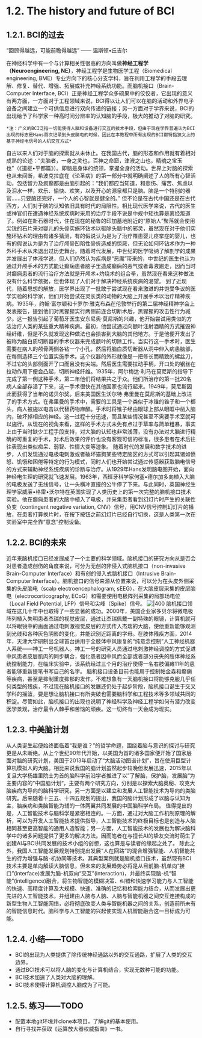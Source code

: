 # 1.2. The history and future of BCI
## 1.2.1. BCI的过去

“回顾得越远，可能前瞻得越远” —— 温斯顿•丘吉尔

在神经科学中有一个与计算相关性很高的方向叫做**神经工程学（Neuroengineering, NE）**，神经工程学是生物医学工程（Biomedical engineering, BME）专业方向下的核心分支学科，旨在利用工程学的手段去理解、修复、替代、增强、拓展或补充神经系统功能。而脑机接口（Brain-Computer Interface, BCI）正是神经工程学众多硕果中的佼佼者，它出现的意义有两方面，一方面对于工程领域来说，BCI得以让人们可以在脑的活动和外界电子设备之间建立一个可供信息进行双向传递的链接；另一方面对于学界来说，BCI的出现给予了科学家一种高时间分辨率的认知脑的手段，极大的推动了对脑的研究。

```ad-tip
*注：广义的BCI泛指一切能使得人脑和设备进行交互的技术手段，但由于现在学界普遍认为BCI出现的标志是Hans首次记录到头皮脑电的时候，因此在本教程中所有出现的BCI都特指狭义上的基于神经电信号的人机交互方式*
```

自古以来人们对于脑的探索就从未休止。在我国古代，脑的形态和作用就有着相对成熟的论述：“夫脑者，一身之灵也，百神之命窟，津液之山也，精魂之宝玉也”（《道枢•平都篇》）。即脑是身体的统领，掌握全身的活动。世界上对脑的探索也从未间断，希波克拉底在《论圣病》的第一部分中就明确阐述了人的所有心智活动，包括智力及疯癫都是由脑引起的：“我们都应当知道，和悲伤、痛苦、焦虑以及泪水一样，欢乐、愉快、欢笑，以及开心的源泉都只是脑。脑是一个特别的器官……只要脑还完好，一个人的心智就是健全的。”
但不论是在古代中国还是在古代西方，人们对于脑的认知依旧具有时代的局限性。相比现代医学来说，古代的医生或神官们在遭遇神经系统疾病时采用的治疗手段不说是中规中矩也算是离经叛道了。例如在新石器时代，住在现在的秘鲁的印加墓地附近的“原始人”聚落就会使用尖锐的石片来对婴儿的头骨实施环钻术以驱除头脑中的邪灵，虽然现在对于他们实施环钻术的理由有诸多猜测，有的假说认为是为了治疗罹患婴儿痉挛症的婴儿，也有的假说认为是为了治疗颅骨凹陷性骨折造成的惊厥，但无论如何环钻术作为一种外科手术从未退出过历史舞台。随着时代发展，中世纪的医学吸纳了解剖学的成果并发展出了体液学说，但人们仍然认为疾病是“恶魔”带来的，中世纪的医生也认为通过开颅手术的方式能让癫痫患者脑子里造成癫痫的恶气或者毒液跑走，因而当时对癫痫患者的流行治疗方法就是开颅术+灼烧术的组合拳，虽然现在看来这种做法没有什么科学依据，但也体现了人们对于解决神经系统疾病的渴望。
到了近现代，随着思想的解放，医学界出现了一批敢于尝试现在看来激进的并饱受争议的医学实验的科学家，他们开始尝试在灵长类的动物的大脑上开展手术以治疗精神疾病。1935年，约翰·富尔顿和卡罗尔·雅克布森在伦敦举行的第二届神经精神学会上发表报告，提到他们对黑猩猩实行两侧前连合切断术后，黑猩猩的攻击性行为减少。这一报告引起了葡萄牙医生安东尼奥·莫尼斯的兴趣，他开始尝试用类似的方法治疗人类的某些重大精神疾病。最初，他尝试通过向额叶注射酒精的方式摧毁神经纤维，但是不久就发现这种做法也会损害到大脑的其他地方。于是他便开发出了被称为脑白质切断器的手术仪器来完成额叶的切除工作。当实行这一手术时，医生需要在病人的颅骨两侧各钻一个小孔，然后将脑白质切断器从洞中伸入病患脑部，在每侧选择三个位置实施手术。这个仪器的外形就像是一把修长而精致的螺丝刀，不过它的头部侧面开了口而且没有尖端。然后医生需要拉动手柄，开口处的钢丝在拉动作用下便会凸起，切断神经纤维。1935年，阿尔梅达·利马在莫尼斯的指导下完成了第一例这种手术，第二年他们将结果共之于众。他们所治疗的第一批20名病人全部存活了下来，这一手术很快在其他国家也流行起来。1949年，莫尼斯因此而获得了当年的诺贝尔奖。后来美国医生沃尔特·弗里曼在莫尼斯的基础上改进了的手术方式。在弗里曼的手术中，需要的工具是一个类似于冰锥的锥子和一个榔头，病人被施以电击以代替药物麻醉。手术时将锥子经由眼球上部从眼眶中凿入脑内，破坏掉相应的神经。这一过程十分迅速，而且某些情况甚至不需要手术室就可以施行。从现在的视角来看，这样的手术方式未免有点过于草率与简单粗暴，事实上由于当时缺少工程手段支持，对大脑的认知也非常浅薄，没有办法对大脑进行精确的可重复的手术，对术后效果的评价也没有客观可信的标准，很多患者在术后往往表现出类似痴呆、弱智、性情大变等迹象。
随着时代的发展和数字技术的进步，人们发现通过电极电刺激或者破坏猫狗某些特定脑区的方式可以引起其诸如愤怒、饥饿和困倦等特定的行为模式，同时人们也开始尝试通过传感器获取脑电信号的方式来辅助神经系统疾病的诊断与治疗。从1929年Hans发明脑电图开始，面向神经电生理的研究就飞速发展。1963年，西班牙科学家何塞•德尔加多向植入大脑的电极发送了无线信号，让一头横冲直撞的公牛停了下来。与此同时，英国神经生理学家威廉•格雷•沃尔特在英国实现了人类历史上的第一次完整的脑机接口技术实验。他在癫痫患者的大脑中植入了电极，并采集患者看到幻灯片时产生的关联性负变（contingent negative variation, CNV）信号，用CNV信号控制幻灯片的播放，在患者打算换片时，在按下按钮之前幻灯片已经自行切换，这是人类第一次在实验室中完全靠“意念”控制设备。
## 1.2.2. BCI的未来
近年来脑机接口已经发展成了一个主要的科学领域。脑机接口的研究方向从是否会对患者造成创伤的角度来说，可分为无创的非侵入式脑机接口（non-invasive Brain-Computer Interface）和有创的侵入式脑机接口（Intrusive Brain-Computer Interface）。脑机接口的信号来源从位置来说，可以分为在头皮外侧采集的头皮脑电（scalp electroencephalogram, sEEG），在大脑皮层采集的皮层脑电（electrocorticography, ECoG）和需要使用电极阵列采集的局部场电位（Local Field Potential, LFP）信号和尖峰（Spike）信号。
![|400](Pasted%20image%2020241025165727.png)
脑机接口领域在这几十年中也取得了一些显著的成功。2000年，美国企业家多贝尔将微电极阵列植入失明患者杰瑞的视觉皮层，通过让杰瑞佩戴一副特殊的眼镜，计算机就可以将眼镜中的画面通过电刺激视觉皮层的方式传入杰瑞的大脑，使他重新能够观测到光线和各种灰色阴影的变化，并能识别近距离的字母。在肢体残疾方面，2014年，天津大学研制出全球首台适用于全肢体中风康复的“纯意念控制”人工神经机器人系统——神工一号机器人。神工一号的研究人员通过电刺激神经调控的方式促进中风患者皮层肌肉的同步耦合，强化患者因中风而全部或者部分丧失的肢体神经系统控制能力，在临床实验中，该系统经过三个月的治疗使得一名右肢偏瘫11年的患者能够重新提笔书写自己的名字。
脑机接口设备目前也能用于控制帕金森和癫痫等疾病，甚至是抑制重度抑郁的发作。不难想象有一天脑机接口将能够克服几乎任何类型的残疾，不过现在脑机接口的发展还仍处于起步阶段，脑机接口诞生于交叉学科的摇篮，要是想让脑机接口有所突破也需要脑科学和工程技术等多领域共同的积淀。尽管如此，脑机接口的出现也说明了神经科学及神经工程学如何有潜力改变医学景观，治疗最令人棘手和苦恼的顽疾。这一切终有一天会成为现实。
## 1.2.3. 中美脑计划
从人类诞生起便始终面临着“我是谁？”的哲学命题，围绕着脑与意识的探讨与研究更是从未断绝。从上个世纪90年代开始，以美国为首的诸多国家便开始了国家层面对脑的研究计划，美国于2013年启动了“大脑活动图谱计划”，旨在使用巨型计算机模拟人的大脑。相比来说我国的脑计划虽然起步较晚但发展迅速，2015年以复旦大学杨雄里院士为首的脑科学前沿学者推进了以”了解脑，保护脑，发展脑“为主要内容的”中国脑计划“，主要有两个研究方向，分别是以探索大脑奥秘、攻克大脑疾病为导向的脑科学研究，另一方面是以建立和发展人工智能技术为导向的类脑研究。后来随着十三五、十四五规划的提出，我国的脑计划形成了以脑与认知为主，脑疾病和类脑智能为辅的一体两翼共同发展的中国脑科学布局。
值得提出的是，人工智能技术与脑科学是紧密相连的。一方面，通过对大脑工作机制原理的解析，可以为开发人工智能技术提供指导，人工智能技术的终极目标也是创造与人脑相同甚至更高智能的通用人造智能；另一方面，人工智能技术的发展也为解决脑科学中的诸多问题提供了更多的解决方法。因而笔者在与擅长AI的挚友交流时萌生了创建AI与BCI共同发展的技术小组的创想，这也算是与读者的缘起之处了。
除此之外，我国人工智能发展规划特别提出发展“人在回路”的混合增强智能、人机智能共生的行为增强与脑-机协同等技术。其典型案例就是脑机接口技术，虽然现有BCI技术主要是单向解读大脑信息，但未来的发展趋势必将是从目前脑-机单向“接口”(interface)发展为脑-机双向“交互”(interaction)，并最终实现脑-机“智能”(intelligence)融合，将生物智能的模糊决策、纠错和快速学习能力与人工智能的快速、高精度计算及大规模、快速、准确的记忆和检索能力结合，从而发展出更先进的人工智能技术，并组建由人脑与人脑、人脑与智能机器之间交互连接构成的新型生物人工智能网络，必将彻底改变人类与智能机器之间的关系，创造前所未有的智能信息时代。脑科学与人工智能的兴起使实现人机智能融合这一目标成为可能。
## 1.2.4. 小结——TODO
- BCI的出现为人类提供了除传统神经通路以外的交互通路，扩展了人类的交互边界。
- 通过BCI技术可以将人脑的变化与计算机结合，实现无数种可能的功能。
- BCI技术加速了人类对大脑的理解。
- BCI技术使得计算机调控人脑成为了可能。
## 1.2.5. 练习——TODO
- 配置本地git环境并clone本项目，了解git的基本使用。
- 自行寻找并获取《运算放大器权威指南》一书。